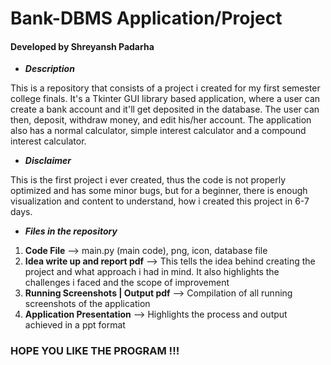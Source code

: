 
# Bank-DBMS Application/Project   

#### Developed by Shreyansh Padarha


+ _**Description**_  


This is a repository that consists of a project i created for my first semester college finals. It's a Tkinter GUI library based application, where a user can create a bank account and it'll get deposited in the database. The user can then, deposit, withdraw money, and edit his/her account.  The application also has a normal calculator, simple interest calculator and a compound interest calculator.  


+ _**Disclaimer**_  
  
This is the first project i ever created, thus the code is not properly optimized and has some minor bugs, but for a beginner, there is enough visualization and content to understand, how i created this project in 6-7 days.  


+ _**Files in the repository**_  
 

1. **Code File** --> main.py (main code), png, icon, database file
2. **Idea write up and report pdf** --> This tells the idea behind creating the project and what approach i had in mind. It also highlights the challenges i faced and the scope of improvement
3. **Running Screenshots | Output pdf** --> Compilation of all running screenshots of the application 
4. **Application Presentation** --> Highlights the process and output achieved in a ppt format  

### HOPE YOU LIKE THE PROGRAM !!!



